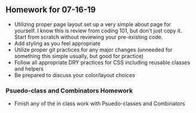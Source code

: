 ## Homework for 07-16-19

* Utilizing proper page layout set up a very simple about page for yourself. I know this is review from coding 101, but don't just copy it. Start from scratch without reviewing your pre-existing code.
* Add styling as you feel appropriate
* Utilize proper git practices for any major changes (unneeded for something this simple usually, but good for practice)
* Follow all appropriate DRY practices for CSS including reusable classes and helpers
* Be prepared to discuss your color/layout choices


### Psuedo-class and Combinators Homework
* Finish any of the in class work with Psuedo-classes and Combinators
